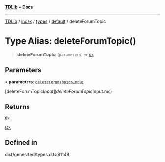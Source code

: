 [**TDLib**](../../../../../../README.md) • **Docs**

***

[TDLib](../../../../../../modules.md) / [index](../../../../../README.md) / [types](../../../README.md) / [default](../README.md) / deleteForumTopic

# Type Alias: deleteForumTopic()

> **deleteForumTopic**: (`parameters`) => [`Ok`](Ok.md)

## Parameters

• **parameters**: [`deleteForumTopic$Input`](deleteForumTopic$Input.md)

[deleteForumTopic$Input](deleteForumTopic$Input.md)

## Returns

[`Ok`](Ok.md)

[Ok](Ok.md)

## Defined in

dist/generated/types.d.ts:81148
